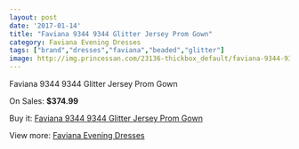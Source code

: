 ```yaml
---
layout: post
date: '2017-01-14'
title: "Faviana 9344 9344 Glitter Jersey Prom Gown"
category: Faviana Evening Dresses
tags: ["brand","dresses","faviana","beaded","glitter"]
image: http://img.princessan.com/23136-thickbox_default/faviana-9344-9344-glitter-jersey-prom-gown.jpg
---
```

Faviana 9344 9344 Glitter Jersey Prom Gown

On Sales: **$374.99**
<a href="https://www.princessan.com/en/10455-faviana-9344-9344-glitter-jersey-prom-gown.html"><amp-img layout="responsive" width="600" height="600" src="//img.princessan.com/23136-thickbox_default/faviana-9344-9344-glitter-jersey-prom-gown.jpg" alt="Faviana 9344 9344 Glitter Jersey Prom Gown 0" /></a>

Buy it: [Faviana 9344 9344 Glitter Jersey Prom Gown](https://www.princessan.com/en/10455-faviana-9344-9344-glitter-jersey-prom-gown.html "Faviana 9344 9344 Glitter Jersey Prom Gown")

View more: [Faviana Evening Dresses](https://www.princessan.com/en/80- "Faviana Evening Dresses")